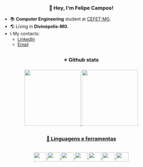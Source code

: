 <h3 align="center"> 👤 Hey, I'm Felipe Campos! </h3>

<ul>
  <li>📚 <strong>Computer Engineering</strong> student at <a href="https://www.cefetmg.br">CEFET-MG</a>.</li>
  <li>🌎 Living in <strong>Divinópolis-MG</strong>.</li>
<!--   <li>🖥️ Currently studying technologies for <strong>web development front-end</strong>.</li> -->
  <li>
    📞 My contacts:
    <ul>
      <li><a href="https://www.linkedin.com/in/fco3lho" target="_blank">LinkedIn</a></li>
      <li><a href="mailto:felipecampos50123@gmail.com" target="_blank">Email</a></li>
    </ul>
  </li>
</ul>

##
<h3 align="center">⭐ Github stats</h3>

<div align="center">
  <a href="https://github.com/fco3lho">
  <img height="180em" src="https://github-readme-stats.vercel.app/api/top-langs/?username=fco3lho&layout=compact&langs_count=7&theme=prussian&hide_border=true"/>
  <img height="180em" src="https://github-readme-stats.vercel.app/api?username=fco3lho&show_icons=true&include_all_commits=true&theme=prussian&hide_border=true"
</div>

##
<h3 align="center">🔧 Linguagens e ferramentas</h3>

<div style="display: inline_block"><br>

  <a href="https://devdocs.io/c/">
    <img align="center" height="30" width="40" src="https://cdn.jsdelivr.net/gh/devicons/devicon/icons/c/c-plain.svg">
  </a>
  
  <a href="https://cplusplus.com">
    <img align="center" height="30" width="40" src="https://cdn.jsdelivr.net/gh/devicons/devicon/icons/cplusplus/cplusplus-plain.svg">
  </a>
  
 <a href="https://www.python.org">
    <img align="center" height="30" width="40" src="https://cdn.jsdelivr.net/gh/devicons/devicon/icons/python/python-original.svg">
 </a>
 
 <a href="https://jupyter.org">
    <img align="center" height="30" width="40" src="https://cdn.jsdelivr.net/gh/devicons/devicon/icons/jupyter/jupyter-original-wordmark.svg">
 </a>
 
 <a href="https://git-scm.com">
    <img align="center" height="30" width="40" src="https://cdn.jsdelivr.net/gh/devicons/devicon/icons/git/git-plain.svg">
 </a>
 
 <a href="https://github.com">
    <img align="center" height="30" width="40" src="https://cdn.jsdelivr.net/gh/devicons/devicon/icons/github/github-original.svg">
 </a>
 
  <a href="https://ubuntu.com/download">
    <img align="center" height="30" width="40" src="https://cdn.jsdelivr.net/gh/devicons/devicon/icons/ubuntu/ubuntu-plain.svg">
  </a>
  
</div>
